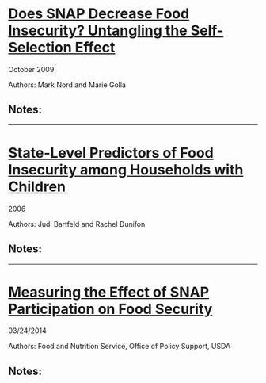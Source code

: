 # [Does SNAP Decrease Food Insecurity? Untangling the Self-Selection Effect](https://www.ers.usda.gov/publications/pub-details/?pubid=46297)

October 2009

Authors: Mark Nord and Marie Golla

## Notes:

---------------------


# [State-Level Predictors of Food Insecurity among Households with Children](https://www.jstor.org/stable/30162768)

2006

Authors: Judi Bartfeld and Rachel Dunifon

## Notes:
------------
# [Measuring the Effect of SNAP Participation on Food Security](https://www.fns.usda.gov/snap/measuring-effect-snap-food-security)

03/24/2014

Authors: Food and Nutrition Service, Office of Policy Support, USDA

## Notes:
